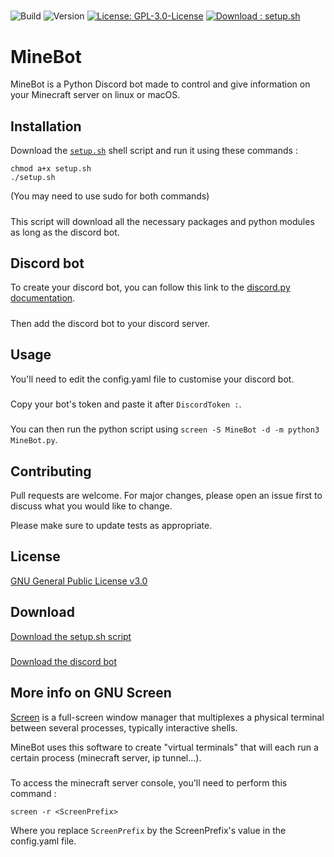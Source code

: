 #####
![Build](https://img.shields.io/badge/Build-passing-brightgreen)
![Version](https://img.shields.io/badge/Version-1.0-red)
[![License: GPL-3.0-License](https://img.shields.io/badge/License-GPL--3.0--License-yellow)](https://opensource.org/licenses/GPL-3.0)
[![Download : setup.sh](https://img.shields.io/badge/Download-setup.sh-blue)](https://github.com/CerfMetal/Minecraft-Discord-Bot/archive/refs/heads/setup.zip)

# MineBot

MineBot is a Python Discord bot made to control and give information on your Minecraft server on linux or macOS.

## Installation

Download the [```setup.sh```](https://github.com/CerfMetal/Minecraft-Discord-Bot/tree/setup) shell script and run it using these commands :
```shell
chmod a+x setup.sh
./setup.sh
```
(You may need to use sudo for both commands)
#####
This script will download all the necessary packages and python modules as long as the discord bot.
#####

## Discord bot

To create your discord bot, you can follow this link to the [discord.py documentation](https://discordpy.readthedocs.io/en/latest/discord.html).
#####
Then add the discord bot to your discord server.

## Usage

You'll need to edit the config.yaml file to customise your discord bot.
#####
Copy your bot's token and paste it after ```DiscordToken :```.
#####
You can then run the python script using ```screen -S MineBot -d -m python3 MineBot.py```.

## Contributing
Pull requests are welcome. For major changes, please open an issue first to discuss what you would like to change.

Please make sure to update tests as appropriate.

## License
[GNU General Public License v3.0](https://opensource.org/licenses/GPL-3.0)

## Download
[Download the setup.sh script](https://github.com/CerfMetal/Minecraft-Discord-Bot/archive/refs/heads/setup.zip)
#####
[Download the discord bot](https://github.com/CerfMetal/Minecraft-Discord-Bot/archive/refs/heads/main.zip)

## More info on GNU Screen
[Screen](https://www.gnu.org/software/screen/) is a full-screen window manager that multiplexes a physical terminal between several processes, typically interactive shells.

MineBot uses this software to create "virtual terminals" that will each run a certain process (minecraft server, ip tunnel...).
#####
To access the minecraft server console, you'll need to perform this command : 
```shell
screen -r <ScreenPrefix>
```
Where you replace ```ScreenPrefix``` by the ScreenPrefix's value in the config.yaml file.
